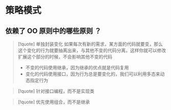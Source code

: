 
# 策略模式
## 依赖了 OO 原则中的哪些原则 ？
>[!quote] 单独封装变化
>如果每次有新的需求，某方面的代码就要变，那么这个变化的行为就要抽离出来，与其他不变的代码分离，这样你就可以修改扩展这个部分的时候，不会影响其他不变的代码
> - 不变的代码使用继承，因为继承的优点就是代码复用
> - 变化的代码使用接口，因为行为总是要变化的，我们可以利用多态来动态指定行为

>[!quote] 针对接口编程，而不是实现类

>[!quote] 优先使用组合，而不是继承










